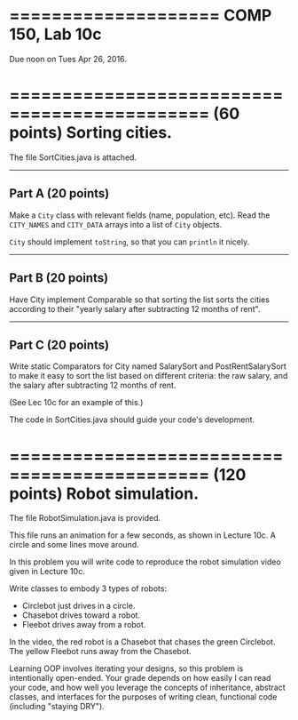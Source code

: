 ====================
COMP 150, Lab 10c
====================

Due noon on Tues Apr 26, 2016.


=============================================
(60 points) Sorting cities.
=============================================


The file SortCities.java is attached.

-------------------------
Part A (20 points)
-------------------------

Make a `City` class with relevant fields (name, population, etc). Read the `CITY_NAMES` and `CITY_DATA` arrays into a list of `City` objects. 

`City` should implement `toString`, so that you can `println` it nicely.


-------------------------
Part B (20 points)
-------------------------

Have City implement Comparable<City> so that sorting the list sorts the cities according to their "yearly salary after subtracting 12 months of rent".


-------------------------
Part C (20 points)
-------------------------

Write static Comparators for City named SalarySort and PostRentSalarySort to make it easy to sort the list based on different criteria: the raw salary, and the salary after subtracting 12 months of rent.

(See Lec 10c for an example of this.)


The code in SortCities.java should guide your code's development.



=============================================
(120 points) Robot simulation.
=============================================


The file RobotSimulation.java is provided.

This file runs an animation for a few seconds, as shown in Lecture 10c. A circle and some lines move around.

In this problem you will write code to reproduce the robot simulation video given in Lecture 10c. 

Write classes to embody 3 types of robots:

- Circlebot   just drives in a circle.
- Chasebot    drives toward a robot. 
- Fleebot     drives away from a robot.

In the video, the red robot is a Chasebot that chases the green Circlebot. The yellow Fleebot runs away from the Chasebot.

Learning OOP involves iterating your designs, so this problem is intentionally open-ended. Your grade depends on how easily I can read your code, and how well you leverage the concepts of inheritance, abstract classes, and interfaces for the purposes of writing clean, functional code (including "staying DRY").


